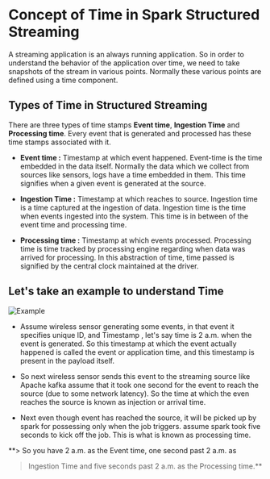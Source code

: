 
# Concept of Time in Spark Structured Streaming

A streaming application is an always running application. So in order to understand the behavior of the application over time, we need to take snapshots of the stream in various points. Normally these various points are defined using a time component.

## Types of Time in Structured Streaming
There are three types of time stamps **Event time**, **Ingestion Time** and **Processing time**. Every event that is generated and processed has these time stamps associated with it.

 - **Event time :**  Timestamp at which event happened. Event-time is the time embedded in the data itself. Normally the data which we collect from sources like sensors, logs have a time embedded in them. This time signifies when a given event is generated at the source.
   
 - **Ingestion Time :** Timestamp at which reaches to source. Ingestion time is a time captured at the ingestion of data. Ingestion time is the time when events ingested into the system. This time is in between of the event time and processing time.
 - **Processing time :** Timestamp at which events processed. Processing time is time tracked by processing engine regarding when data was arrived for processing. In this abstraction of time, time passed is signified by the central clock maintained at the driver.

## Let's take an example to understand Time
![Example](https://github.com/gurditsingh/blog/blob/gh-pages/_screenshots/Streaming.jpg?raw=true)

 - Assume wireless sensor generating some events, in that event it specifies unique ID, and Timestamp , let's say time is 2 a.m. when the event is generated. So this timestamp at which the event actually happened is called the event or application time, and this timestamp is present in the payload itself.
 
 - So next wireless sensor sends this event to the streaming source like Apache kafka assume that it took one second for the event to reach the source (due to some network latency). So the time at which the even reaches the source is known as injection or arrival time.
 
 - Next even though event has reached the source, it will be picked up by spark for possessing only when the job triggers. assume spark took five seconds to kick off the job. This is what is known as processing time.
 

**> So you have 2 a.m. as the Event time, one second past 2 a.m. as
> Ingestion Time and five seconds past 2 a.m. as the Processing time.**

<!--stackedit_data:
eyJoaXN0b3J5IjpbODgzODE0NzI0LDg5MzE5MDgyOSwtMTk2ND
I1NzUxOSwtMTcyMDMzNDk1OSwtMTA1NjY3MjE5MiwxNDIwNzk4
NTYxLDg1NzM0NTM0MiwzOTkzODQzNiwxOTY2NDAyNzc2LDE4Nj
M4ODg5OTcsNzUyMjEwMzc1LC0yOTk2NjEyNjksLTE1MjIzNDEy
ODcsLTQ3NDQ2NzEyMSw4NTg2MjA0NjQsNzg3MTI3MjUxLC0xOD
Q3Njk2Mzc3LC0xNjkzMTM4MzUxLDE2NTYxMzI2MjgsMjQxNzM4
NDc3XX0=
-->